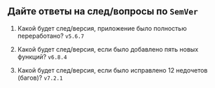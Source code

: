 ## Дайте ответы на след/вопросы по `SemVer`

1. Какой будет след/версия, приложение было полностью переработано?
`v5.6.7`

2. Какой будет след/версия, если было добавлено пять новых функций?
`v6.8.4`

3. Какой будет след/версия, если было исправлено 12 недочетов (багов)?
`v7.2.1`